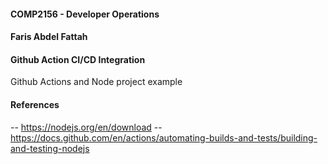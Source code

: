 #### COMP2156 - Developer Operations
#### Faris Abdel Fattah
#### Github Action CI/CD Integration
Github Actions and Node project example

#### References
-- https://nodejs.org/en/download
-- https://docs.github.com/en/actions/automating-builds-and-tests/building-and-testing-nodejs